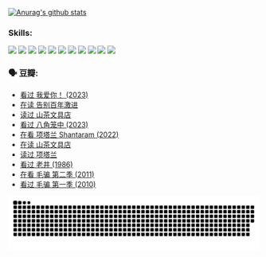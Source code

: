 
[![Anurag's github stats](https://github-readme-stats.vercel.app/api?username=w940853815)](https://github.com/anuraghazra/github-readme-stats)

### Skills:

<code><img height="32" src="https://cdn.jsdelivr.net/npm/simple-icons@v5/icons/python.svg"></code>
<code><img height="32" src="https://cdn.jsdelivr.net/npm/simple-icons@v5/icons/javascript.svg"></code>
<code><img height="32" src="https://cdn.jsdelivr.net/npm/simple-icons@v5/icons/django.svg"></code>
<code><img height="32" src="https://cdn.jsdelivr.net/npm/simple-icons@v5/icons/flask.svg"></code>
<code><img height="32" src="https://cdn.jsdelivr.net/npm/simple-icons@v5/icons/vuetify.svg"></code>
<code><img height="32" src="https://cdn.jsdelivr.net/npm/simple-icons@v5/icons/git.svg"></code>
<code><img height="32" src="https://cdn.jsdelivr.net/npm/simple-icons@v5/icons/docker.svg"></code>
<code><img height="32" src="https://cdn.jsdelivr.net/npm/simple-icons@v5/icons/postgresql.svg"></code>
<code><img height="32" src="https://cdn.jsdelivr.net/npm/simple-icons@v5/icons/elasticsearch.svg"></code>
<code><img height="32" src="https://cdn.jsdelivr.net/npm/simple-icons@v5/icons/macos.svg"></code>
<code><img height="32" src="https://cdn.jsdelivr.net/npm/simple-icons@v5/icons/linux.svg"></code>

### 🗣 豆瓣:

<!-- DOUBAN-ACTIVITIES:START -->
- [看过 我爱你！‎ (2023)](https://www.douban.com/people/136069238/status/4385556252/?_i=95917778)
- [在读 告别百年激进](https://www.douban.com/people/136069238/status/4374953075/?_i=95917778)
- [读过 山茶文具店](https://www.douban.com/people/136069238/status/4374952154/?_i=95917778)
- [看过 八角笼中‎ (2023)](https://www.douban.com/people/136069238/status/4367541707/?_i=95917778)
- [在看 项塔兰 Shantaram‎ (2022)](https://www.douban.com/people/136069238/status/4365497032/?_i=95917778)
- [在读 山茶文具店](https://www.douban.com/people/136069238/status/4364620725/?_i=95917778)
- [读过 项塔兰](https://www.douban.com/people/136069238/status/4364620288/?_i=95917778)
- [看过 老井‎ (1986)](https://www.douban.com/people/136069238/status/4362366672/?_i=95917778)
- [在看 毛骗 第二季‎ (2011)](https://www.douban.com/people/136069238/status/4355752869/?_i=95917778)
- [看过 毛骗 第一季‎ (2010)](https://www.douban.com/people/136069238/status/4355752667/?_i=95917778)
<!-- DOUBAN-ACTIVITIES:END -->


![Snake animation](https://raw.githubusercontent.com/w940853815/w940853815/output/github-contribution-grid-snake.svg)

<!--
**w940853815/w940853815** is a ✨ _special_ ✨ repository because its `README.md` (this file) appears on your GitHub profile.

Here are some ideas to get you started:

- 🔭 I’m currently working on ...
- 🌱 I’m currently learning ...
- 👯 I’m looking to collaborate on ...
- 🤔 I’m looking for help with ...
- 💬 Ask me about ...
- 📫 How to reach me: ...
- 😄 Pronouns: ...
- ⚡ Fun fact: ...
-->
